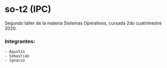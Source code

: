 # so-t2 (IPC)
Segundo taller de la materia Sistemas Operativos, cursada 2do cuatrimestre 2020.

### Integrantes:
    - Agustín
	- Sebastián
	- Ignacio
